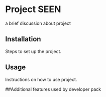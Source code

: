 # Project SEEN
a brief discussion about project

## Installation
Steps to set up the project.

## Usage
Instructions on how to use project.

##Additional features
used by developer pack

